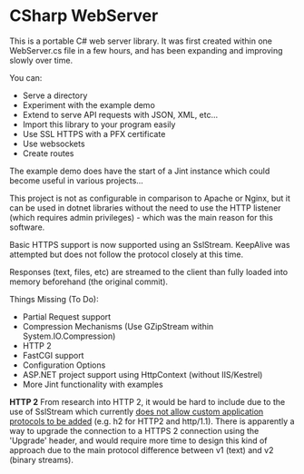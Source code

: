 # CSharp WebServer
This is a portable C# web server library. It was first created within one WebServer.cs file in a few hours, and has been expanding and improving slowly over time.

You can:
- Serve a directory
- Experiment with the example demo
- Extend to serve API requests with JSON, XML, etc...
- Import this library to your program easily
- Use SSL HTTPS with a PFX certificate
- Use websockets
- Create routes

The example demo does have the start of a Jint instance which could become useful in various projects...

This project is not as configurable in comparison to Apache or Nginx, but it can be used in dotnet libraries without the need to use the HTTP listener (which requires admin privileges) - which was the main reason for this software.

Basic HTTPS support is now supported using an SslStream. KeepAlive was attempted but does not follow the protocol closely at this time.

Responses (text, files, etc) are streamed to the client than fully loaded into memory beforehand (the original commit).

Things Missing (To Do):
- Partial Request support
- Compression Mechanisms (Use GZipStream within System.IO.Compression)
- HTTP 2
- FastCGI support
- Configuration Options
- ASP.NET project support using HttpContext (without IIS/Kestrel)
- More Jint functionality with examples

**HTTP 2** From research into HTTP 2, it would be hard to include due to the use of SslStream which currently [does not allow custom application protocols to be added](https://github.com/dotnet/corefx/issues/4721) (e.g. h2 for HTTP2 and http/1.1). There is apparently a way to upgrade the connection to a HTTPS 2 connection using the 'Upgrade' header, and would require more time to design this kind of approach due to the main protocol difference between v1 (text) and v2 (binary streams).
